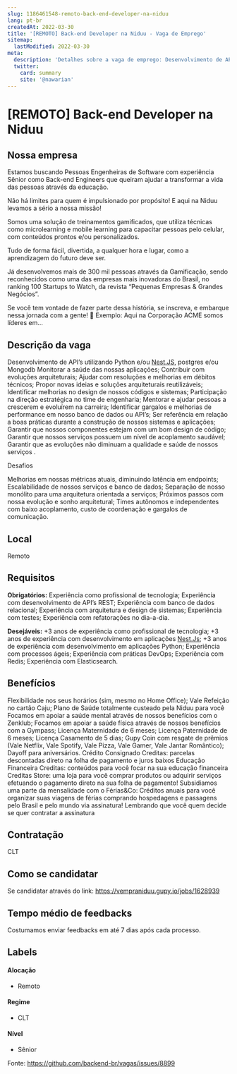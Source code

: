 ```yaml
---
slug: 1186461548-remoto-back-end-developer-na-niduu
lang: pt-br
createdAt: 2022-03-30
title: '[REMOTO] Back-end Developer na Niduu - Vaga de Emprego'
sitemap:
  lastModified: 2022-03-30
meta:
  description: 'Detalhes sobre a vaga de emprego: Desenvolvimento de API’s utilizando Python e/ou [Nest.JS](http://nest.js/), postgres e/ou Mongodb Monitorar a saúde das nossas aplicações; Contribuir com evoluções arquiteturais; Ajudar com resoluções e melhorias em débitos técnicos; Propor novas ideias e soluções arquiteturais reutilizáveis; Identificar melhorias no design de nossos códigos e sistemas; Participação na direção estratégica no time de engenharia; Mentorar e ajudar pessoas a crescerem e evoluírem na carreira; Identificar gargalos e melhorias de performance em nosso banco de dados ou API’s; Ser referência em relação a boas práticas durante a construção de nossos sistemas e aplicações; Garantir que nossos componentes estejam com um bom design de código; Garantir que nossos serviços possuem um nível de acoplamento saudável; Garantir que as evoluções não diminuam a qualidade e saúde de nossos serviços . Desafios Melhorias em nossas métricas atuais, diminuindo latência em endpoints; Escalabilidade de nossos serviços e banco de dados; Separação de nosso monólito para uma arquitetura orientada a serviços; Próximos passos com nossa evolução e sonho arquitetural; Times autônomos e independentes com baixo acoplamento, custo de coordenação e gargalos de comunicação.'
  twitter:
    card: summary
    site: '@nawarian'
---
```


# [REMOTO] Back-end Developer na Niduu



## Nossa empresa
Estamos buscando Pessoas Engenheiras de Software com experiência Sênior como Back-end Engineers que queiram ajudar a transformar a vida das pessoas através da educação. 

Não há limites para quem é impulsionado por propósito! E aqui na Niduu levamos a sério a nossa missão!

Somos uma solução de treinamentos gamificados, que utiliza técnicas como microlearning e mobile learning para capacitar pessoas pelo celular, com conteúdos prontos e/ou personalizados.

Tudo de forma fácil, divertida, a qualquer hora e lugar, como a aprendizagem do futuro deve ser.

Já desenvolvemos mais de 300 mil pessoas através da Gamificação, sendo reconhecidos como uma das empresas mais inovadoras do Brasil, no ranking 100 Startups to Watch, da revista “Pequenas Empresas & Grandes Negócios”.

Se você tem vontade de fazer parte dessa história, se inscreva, e embarque nessa jornada com a gente! 🚀
Exemplo: Aqui na Corporação ACME somos líderes em...

## Descrição da vaga

Desenvolvimento de API’s utilizando Python e/ou [Nest.JS](http://nest.js/), postgres e/ou Mongodb 
Monitorar a saúde das nossas aplicações;
Contribuir com evoluções arquiteturais;
Ajudar com resoluções e melhorias em débitos técnicos;
Propor novas ideias e soluções arquiteturais reutilizáveis;
Identificar melhorias no design de nossos códigos e sistemas;
Participação na direção estratégica no time de engenharia;
Mentorar e ajudar pessoas a crescerem e evoluírem na carreira;
Identificar gargalos e melhorias de performance em nosso banco de dados ou API’s;
Ser referência em relação a boas práticas durante a construção de nossos sistemas e aplicações;
Garantir que nossos componentes estejam com um bom design de código;
Garantir que nossos serviços possuem um nível de acoplamento saudável;
Garantir que as evoluções não diminuam a qualidade e saúde de nossos serviços .

Desafios

Melhorias em nossas métricas atuais, diminuindo latência em endpoints;
Escalabilidade de nossos serviços e banco de dados;
Separação de nosso monólito para uma arquitetura orientada a serviços;
Próximos passos com nossa evolução e sonho arquitetural;
Times autônomos e independentes com baixo acoplamento, custo de coordenação e gargalos de comunicação.

## Local

 Remoto 

## Requisitos

**Obrigatórios:**
Experiência como profissional de tecnologia;
Experiência com desenvolvimento de API’s REST;
Experiência com banco de dados relacional;
Experiência com arquitetura e design de sistemas;
Experiência com testes;
Experiência com refatorações no dia-a-dia.

**Desejáveis:**
+3 anos de experiência como profissional de tecnologia;
+3 anos de experiência com desenvolvimento em aplicações [Nest.Js](http://nest.js/);
+3 anos de experiência com desenvolvimento em aplicações Python;
Experiência com processos ágeis;
Experiência com práticas DevOps;
Experiência com Redis;
Experiência com Elasticsearch.

## Benefícios

Flexibilidade nos seus horários (sim, mesmo no Home Office);
Vale Refeição no cartão Caju;
Plano de Saúde totalmente custeado pela Niduu para você
Focamos em apoiar a saúde mental através de nossos benefícios com o Zenklub;
Focamos em apoiar a saúde física através de nossos benefícios com a Gympass;
Licença Maternidade de 6 meses;
Licença Paternidade de 6 meses;
Licença Casamento de 5 dias;
Gupy Coin com resgate de prêmios (Vale Netflix, Vale Spotify, Vale Pizza, Vale Gamer, Vale Jantar Romântico);
Dayoff para aniversários.
Crédito Consignado Creditas: parcelas descontadas direto na folha de pagamento e juros baixos
Educação Financeira Creditas: conteúdos para você focar na sua educação financeira
Creditas Store: uma loja para você comprar produtos ou adquirir serviços efetuando o pagamento direto na sua folha de pagamento! 
Subsidiamos uma parte da mensalidade com o Férias&Co: Créditos anuais para você organizar suas viagens de férias comprando hospedagens e passagens pelo Brasil e pelo mundo via assinatura! Lembrando que você quem decide se quer contratar a assinatura


## Contratação

CLT

## Como se candidatar

Se candidatar através do link: https://vempraniduu.gupy.io/jobs/1628939

## Tempo médio de feedbacks

Costumamos enviar feedbacks em até 7 dias após cada processo.

## Labels

#### Alocação

- Remoto

#### Regime
- CLT

#### Nível
- Sênior





Fonte: https://github.com/backend-br/vagas/issues/8899